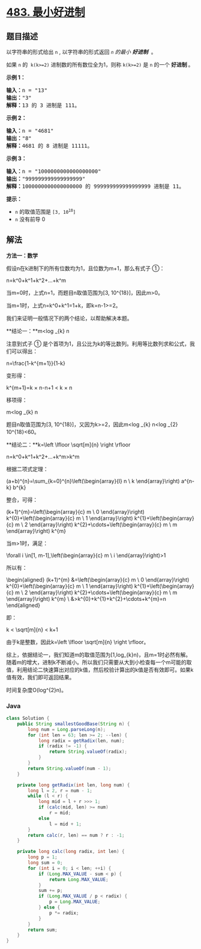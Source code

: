 # [483. 最小好进制](https://leetcode.cn/problems/smallest-good-base)

## 题目描述

<p>以字符串的形式给出 <code>n</code>&nbsp;, 以字符串的形式返回<em> <code>n</code> 的最小 <strong>好进制</strong> </em>&nbsp;。</p>

<p>如果 <code>n</code> 的 &nbsp;<code>k(k&gt;=2)</code>&nbsp;进制数的所有数位全为1，则称&nbsp;<code>k(k&gt;=2)</code>&nbsp;是 <code>n</code> 的一个&nbsp;<strong>好进制&nbsp;</strong>。</p>

<p><strong>示例 1：</strong></p>

<pre>
<strong>输入：</strong>n = "13"
<strong>输出：</strong>"3"
<strong>解释：</strong>13 的 3 进制是 111。
</pre>

<p><strong>示例 2：</strong></p>

<pre>
<strong>输入：</strong>n = "4681"
<strong>输出：</strong>"8"
<strong>解释：</strong>4681 的 8 进制是 11111。
</pre>

<p><strong>示例 3：</strong></p>

<pre>
<strong>输入：</strong>n = "1000000000000000000"
<strong>输出：</strong>"999999999999999999"
<strong>解释：</strong>1000000000000000000 的 999999999999999999 进制是 11。
</pre>

<p><strong>提示：</strong></p>

<ul>
	<li><code>n</code> 的取值范围是&nbsp;<code>[3, 10<sup>18</sup>]</code></li>
	<li><code>n</code> 没有前导 0</li>
</ul>

## 解法

**方法一：数学**

假设n在k进制下的所有位数均为1，且位数为m+1，那么有式子 ①：


n=k^0+k^1+k^2+...+k^m


当m=0时，上式n=1，而题目n取值范围为[3, 10^{18}]，因此m>0。

当m=1时，上式n=k^0+k^1=1+k，即k=n-1>=2。

我们来证明一般情况下的两个结论，以帮助解决本题。

**结论一：**m<log _{k} n

注意到式子 ① 是个首项为1，且公比为k的等比数列。利用等比数列求和公式，我们可以得出：


n=\frac{1-k^{m+1}}{1-k}


变形得：


k^{m+1}=k × n-n+1 < k × n


移项得：


m<log _{k} n


题目n取值范围为[3, 10^{18}]，又因为k>=2，因此m<log _{k} n<log _{2} 10^{18}<60。

**结论二：**k=\left \lfloor \sqrt[m]{n} \right \rfloor


n=k^0+k^1+k^2+...+k^m>k^m


根据二项式定理：


(a+b)^{n}=\sum_{k=0}^{n}\left(\begin{array}{l}
n \\
k
\end{array}\right) a^{n-k} b^{k}


整合，可得：


(k+1)^{m}=\left(\begin{array}{c}
m \\
0
\end{array}\right) k^{0}+\left(\begin{array}{c}
m \\
1
\end{array}\right) k^{1}+\left(\begin{array}{c}
m \\
2
\end{array}\right) k^{2}+\cdots+\left(\begin{array}{c}
m \\
m
\end{array}\right) k^{m}


当m>1时，满足：


\forall i \in[1, m-1],\left(\begin{array}{c}
m \\
i
\end{array}\right)>1


所以有：


\begin{aligned}
(k+1)^{m} &=\left(\begin{array}{c}
m \\
0
\end{array}\right) k^{0}+\left(\begin{array}{c}
m \\
1
\end{array}\right) k^{1}+\left(\begin{array}{c}
m \\
2
\end{array}\right) k^{2}+\cdots+\left(\begin{array}{c}
m \\
m
\end{array}\right) k^{m} \\
&>k^{0}+k^{1}+k^{2}+\cdots+k^{m}=n
\end{aligned}


即：


k < \sqrt[m]{n} < k+1


由于k是整数，因此k=\left \lfloor \sqrt[m]{n} \right \rfloor。

综上，依据结论一，我们知道m的取值范围为[1,log_{k}n)，且m=1时必然有解。随着m的增大，进制k不断减小。所以我们只需要从大到小检查每一个m可能的取值，利用结论二快速算出对应的k值，然后校验计算出的k值是否有效即可。如果k值有效，我们即可返回结果。

时间复杂度O(log^{2}n)。

### **Java**

```java
class Solution {
    public String smallestGoodBase(String n) {
        long num = Long.parseLong(n);
        for (int len = 63; len >= 2; --len) {
            long radix = getRadix(len, num);
            if (radix != -1) {
                return String.valueOf(radix);
            }
        }
        return String.valueOf(num - 1);
    }

    private long getRadix(int len, long num) {
        long l = 2, r = num - 1;
        while (l < r) {
            long mid = l + r >>> 1;
            if (calc(mid, len) >= num)
                r = mid;
            else
                l = mid + 1;
        }
        return calc(r, len) == num ? r : -1;
    }

    private long calc(long radix, int len) {
        long p = 1;
        long sum = 0;
        for (int i = 0; i < len; ++i) {
            if (Long.MAX_VALUE - sum < p) {
                return Long.MAX_VALUE;
            }
            sum += p;
            if (Long.MAX_VALUE / p < radix) {
                p = Long.MAX_VALUE;
            } else {
                p *= radix;
            }
        }
        return sum;
    }
}
```
